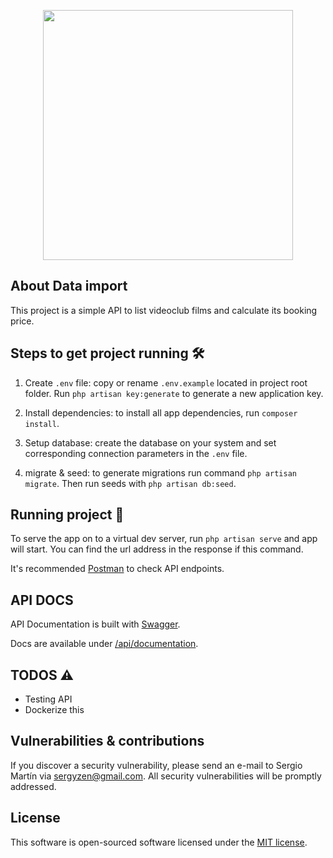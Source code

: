 <p align="center"><img src="https://res.cloudinary.com/dtfbvvkyp/image/upload/v1566331377/laravel-logolockup-cmyk-red.svg" width="400"></p>

## About Data import

This project is a simple API to list videoclub films and calculate its booking price.

##  Steps to get project running 🛠

1. Create `.env` file: copy or rename `.env.example` located in project root folder. Run `php artisan key:generate` 
to generate a new application key.

2. Install dependencies: to install all app dependencies, run `composer install`.

3. Setup database: create the database on your system and set corresponding connection parameters in the `.env` file.

4. migrate & seed: to generate migrations run command `php artisan migrate`. Then run seeds with `php artisan db:seed`.

## Running project 🚀

To serve the app on to a virtual dev server, run `php artisan serve` and app will start. 
You can find the url address in the response if this command.

It's recommended [Postman](https://www.postman.com/) to check API endpoints.

## API DOCS 

API Documentation is built with [Swagger](https://swagger.io/).

Docs are available under [/api/documentation](http://127.0.0.1:8000/api/documentation).

## TODOS ⚠
- Testing API
- Dockerize this

## Vulnerabilities & contributions

If you discover a security vulnerability, please send an e-mail to Sergio Martín via [sergyzen@gmail.com](mailto:sergyzen@gmail.com). 
All security vulnerabilities will be promptly addressed.

## License

This software is open-sourced software licensed under the [MIT license](https://opensource.org/licenses/MIT).
